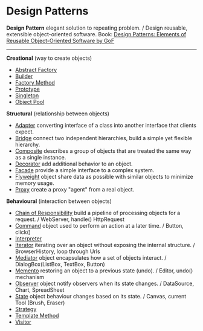 # Design Patterns

**Design Pattern** elegant solution to repeating problem. / Design reusable, extensible object-oriented software.
Book: [Design Patterns: Elements of Reusable Object-Oriented Software by GoF](https://en.wikipedia.org/wiki/Design_Patterns)
***
**Creational** (way to create objects)
* [Abstract Factory]()
* [Builder]()
* [Factory Method]()
* [Prototype]()
* [Singleton]()
* [Object Pool]()

**Structural** (relationship between objects)
* [Adapter](https://github.com/shamy1st/design-pattern-adapter-java) converting interface of a class into another interface that clients expect.
* [Bridge](https://github.com/shamy1st/design-pattern-bridge-java) connect two independent hierarchies, build a simple yet flexible hierarchy.
* [Composite](https://github.com/shamy1st/design-pattern-composite-java) describes a group of objects that are treated the same way as a single instance.
* [Decorator](https://github.com/shamy1st/design-pattern-decorator-java) add additional behavior to an object.
* [Facade](https://github.com/shamy1st/design-pattern-facade-java) provide a simple interface to a complex system.
* [Flyweight](https://github.com/shamy1st/design-pattern-flyweight-java) object share data as possible with similar objects to minimize memory usage.
* [Proxy](https://github.com/shamy1st/design-pattern-proxy-java) create a proxy "agent" from a real object.

**Behavioural** (interaction between objects)
* [Chain of Responsibility](https://github.com/shamy1st/design-pattern-chain-of-responsibility) build a pipeline of processing objects for a request. / WebServer, handle() HttpRequest
* [Command](https://github.com/shamy1st/design-pattern-command-java) object used to perform an action at a later time. / Button, click()
* [Interpreter]()
* [Iterator](https://github.com/shamy1st/design-pattern-iterator-java) iterating over an object without exposing the internal structure. / BrowserHistory, loop through Urls
* [Mediator](https://github.com/shamy1st/design-pattern-mediator) object encapsulates how a set of objects interact. / DialogBox(ListBox, TextBox, Button)
* [Memento](https://github.com/shamy1st/design-pattern-memento) restoring an object to a previous state (undo). / Editor, undo() mechanism
* [Observer](https://github.com/shamy1st/design-pattern-observer) object notify observers when its state changes. / DataSource, Chart, SpreadSheet
* [State](https://github.com/shamy1st/design-pattern-state) object behaviour changes based on its state. / Canvas, current Tool (Brush, Eraser)
* [Strategy](https://github.com/shamy1st/design-pattern-strategy-java)
* [Template Method](https://github.com/shamy1st/design-pattern-template-java)
* [Visitor](https://github.com/shamy1st/design-pattern-visitor-java)
